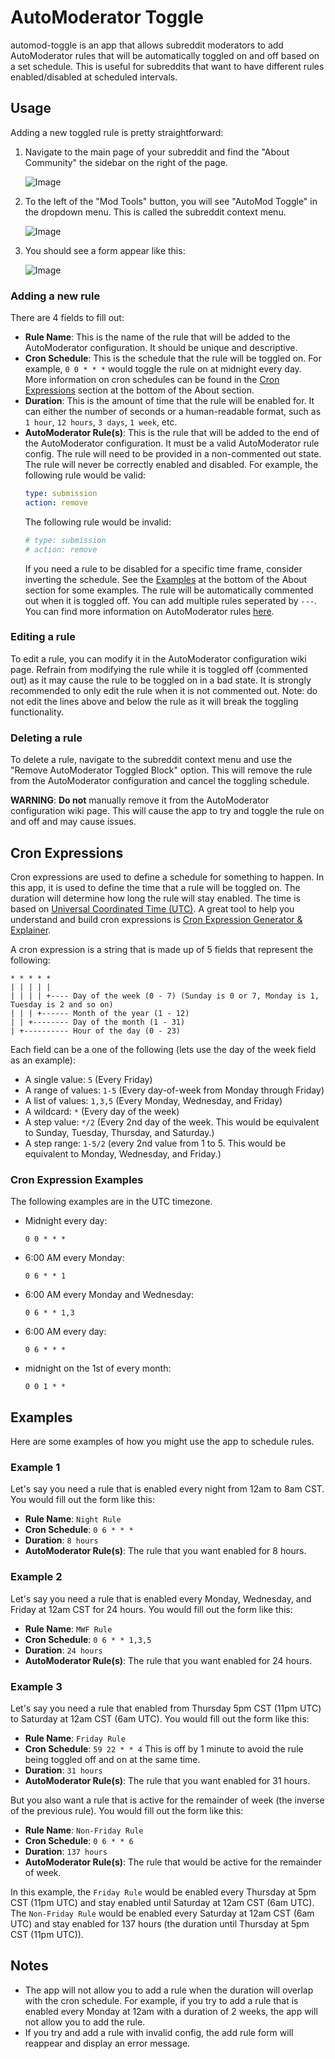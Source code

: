 # AutoModerator Toggle

automod-toggle is an app that allows subreddit moderators to add AutoModerator rules that will be automatically toggled
on and off based on a set schedule. This is useful for subreddits that want to have different rules enabled/disabled at
scheduled intervals.

## Usage

Adding a new toggled rule is pretty straightforward:

1. Navigate to the main page of your subreddit and find the "About Community" the sidebar on the right of the page.

   ![Image](https://i.imgur.com/Xs2agQr.png)
2. To the left of the "Mod Tools" button, you will see "AutoMod Toggle" in the dropdown menu. This is called the
   subreddit context menu.

   ![Image](https://i.imgur.com/VntzNlC.png)
3. You should see a form appear like this:

   ![Image](https://i.imgur.com/XOJHB8d.png)

### Adding a new rule

There are 4 fields to fill out:

- **Rule Name**: This is the name of the rule that will be added to the AutoModerator configuration. It should be unique
  and descriptive.
- **Cron Schedule**: This is the schedule that the rule will be toggled on. For example, `0 0 * * *` would toggle the
  rule on at midnight every day. More information on cron schedules can be found in
  the [Cron Expressions](#cron-expressions) section at the bottom of the About section.
- **Duration**: This is the amount of time that the rule will be enabled for. It can either the number of seconds or a
  human-readable format, such as `1 hour`, `12 hours`, `3 days`, `1 week`, etc.
- **AutoModerator Rule(s)**: This is the rule that will be added to the end of the AutoModerator configuration. It must
  be a valid
  AutoModerator rule config. The rule will need to be provided in a non-commented out state. The rule will never be
  correctly enabled and disabled. For example, the following rule would be valid:
    ```yaml
    type: submission
    action: remove
    ```
  The following rule would be invalid:
    ```yaml
    # type: submission
    # action: remove
    ```
  If you need a rule to be disabled for a specific time frame, consider inverting the schedule. See
  the [Examples](#examples)
  at the bottom of the About section for some examples. The rule will be automatically commented out when it is toggled
  off. You can add multiple rules seperated by `---`. You can find more information on AutoModerator
  rules [here](https://www.reddit.com/wiki/automoderator/full-documentation).

### Editing a rule

To edit a rule, you can modify it in the AutoModerator configuration wiki page. Refrain from modifying the rule while it
is toggled off (commented out) as it may cause the rule to be toggled on in a bad state. It is strongly recommended to
only edit the rule when it is not commented out. Note: do not edit the lines above and below the rule as it will break
the toggling functionality.

### Deleting a rule

To delete a rule, navigate to the subreddit context menu and use the "Remove AutoModerator Toggled Block" option. This
will remove the rule from the AutoModerator configuration and cancel the toggling schedule.

**WARNING**: **Do not** manually remove it from the AutoModerator configuration wiki page. This will cause the app to
try and toggle the rule on and off and may cause issues.

## Cron Expressions

Cron expressions are used to define a schedule for something to happen. In this app, it is used to define the time that
a rule will be toggled on. The duration will determine how long the rule will stay enabled. The time is based on
[Universal Coordinated Time (UTC)](https://www.timeanddate.com/worldclock/timezone/utc). A great tool to help you
understand and build cron expressions is [Cron Expression Generator & Explainer](https://crontab.guru/).

A cron expression is a string that is made up of 5 fields that represent the following:

```
* * * * *
| | | | |
| | | | +---- Day of the week (0 - 7) (Sunday is 0 or 7, Monday is 1, Tuesday is 2 and so on)
| | | +------ Month of the year (1 - 12)
| | +-------- Day of the month (1 - 31)
| +---------- Hour of the day (0 - 23)
```

Each field can be a one of the following (lets use the day of the week field as an example):

- A single value: `5` (Every Friday)
- A range of values: `1-5` (Every day-of-week from Monday through Friday)
- A list of values: `1,3,5` (Every Monday, Wednesday, and Friday)
- A wildcard: `*` (Every day of the week)
- A step value: `*/2` (Every 2nd day of the week. This would be equivalent to Sunday, Tuesday, Thursday, and Saturday.)
- A step range: `1-5/2` (every 2nd value from 1 to 5. This would be equivalent to Monday, Wednesday, and Friday.)

### Cron Expression Examples

The following examples are in the UTC timezone.

- Midnight every day:
    ```cronexp
    0 0 * * *
    ```
- 6:00 AM every Monday:
    ```cronexp
    0 6 * * 1
    ```
- 6:00 AM every Monday and Wednesday:
    ```cronexp
    0 6 * * 1,3
    ```
- 6:00 AM every day:
    ```cronexp
    0 6 * * *
    ```
- midnight on the 1st of every month:
    ```cronexp
    0 0 1 * *
    ```

## Examples

Here are some examples of how you might use the app to schedule rules.

### Example 1

Let's say you need a rule that is enabled every night from 12am to 8am CST. You would fill out the form like this:

- **Rule Name**: `Night Rule`
- **Cron Schedule**: `0 6 * * *`
- **Duration**: `8 hours`
- **AutoModerator Rule(s)**: The rule that you want enabled for 8 hours.

### Example 2

Let's say you need a rule that is enabled every Monday, Wednesday, and Friday at 12am CST for 24 hours. You would fill
out the form like this:

- **Rule Name**: `MWF Rule`
- **Cron Schedule**: `0 6 * * 1,3,5`
- **Duration**: `24 hours`
- **AutoModerator Rule(s)**: The rule that you want enabled for 24 hours.

### Example 3

Let's say you need a rule that enabled from Thursday 5pm CST (11pm UTC) to Saturday at 12am CST (6am UTC). You would
fill out the form like this:

- **Rule Name**: `Friday Rule`
- **Cron Schedule**: `59 22 * * 4` This is off by 1 minute to avoid the rule being toggled off and on at the same time.
- **Duration**: `31 hours`
- **AutoModerator Rule(s)**: The rule that you want enabled for 31 hours.

But you also want a rule that is active for the remainder of week (the inverse of the previous rule). You would fill out
the form like this:

- **Rule Name**: `Non-Friday Rule`
- **Cron Schedule**: `0 6 * * 6`
- **Duration**: `137 hours`
- **AutoModerator Rule(s)**: The rule that would be active for the remainder of week.

In this example, the `Friday Rule` would be enabled every Thursday at 5pm CST (11pm UTC) and stay enabled until Saturday
at 12am CST (6am UTC). The `Non-Friday Rule` would be enabled every Saturday at 12am CST (6am UTC) and stay enabled for
137 hours (the duration until Thursday at 5pm CST (11pm UTC)).

## Notes

- The app will not allow you to add a rule when the duration will overlap with the cron schedule. For example, if you
  try to add a rule that is enabled every Monday at 12am with a duration of 2 weeks, the app will not allow you to add
  the rule.
- If you try and add a rule with invalid config, the add rule form will reappear and display an error message.
